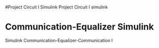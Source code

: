 #Project Circuit I Simulink
Project Circuit I simulink
# Communication-Equalizer Simulink
Simulink Communication-Equalizer-Communication I

